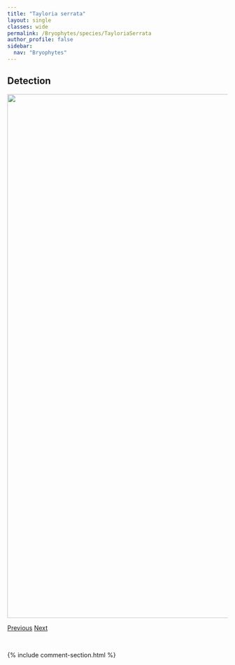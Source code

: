 ```yaml
---
title: "Tayloria serrata"
layout: single
classes: wide
permalink: /Bryophytes/species/TayloriaSerrata
author_profile: false
sidebar:
  nav: "Bryophytes"
---
```


<h2>Detection</h2>

<a href="https://drive.google.com/uc?export=view&id=1Lm9rs5TCW9LJFUuaBt3-ZmGkcxDrAQc-">
<img src="https://drive.google.com/uc?export=view&id=1Lm9rs5TCW9LJFUuaBt3-ZmGkcxDrAQc-" height = "1200" width = "800">
</a>


<a href="/DevelopmentWebsite/Bryophytes/species/SyntrichiaNorvegicaRuralis" class="pagination--pager" title="Syntrichia norvegica/ruralis">Previous</a> <a href="/DevelopmentWebsite/Bryophytes/species/TetraphisPellucida" class="pagination--pager" title="Tetraphis pellucida">Next</a>

<p>&nbsp;</p>

{% include comment-section.html %}
